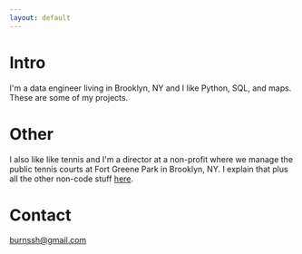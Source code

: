 ```yaml
---
layout: default
---
```


# Intro

I'm a data engineer living in Brooklyn, NY and I like Python, SQL, and maps. These are some of my projects.

# Other

I also like like tennis and I'm a director at a non-profit where we manage the public tennis courts at Fort Greene Park in Brooklyn, NY. I explain that plus all the other non-code stuff [here](./pages/story.md).

# Contact

<burnssh@gmail.com>